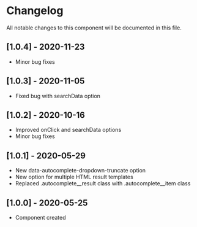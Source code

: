# Changelog
All notable changes to this component will be documented in this file.

## [1.0.4] - 2020-11-23
- Minor bug fixes

## [1.0.3] - 2020-11-05
- Fixed bug with searchData option

## [1.0.2] - 2020-10-16
- Improved onClick and searchData options
- Minor bug fixes

## [1.0.1] - 2020-05-29
- New data-autocomplete-dropdown-truncate option
- New option for multiple HTML result templates
- Replaced .autocomplete__result class with .autocomplete__item class

## [1.0.0] - 2020-05-25
- Component created
